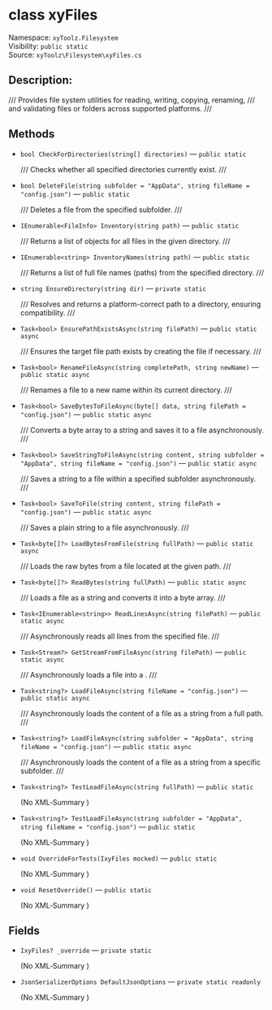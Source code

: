 # class xyFiles

Namespace: `xyToolz.Filesystem`  
Visibility: `public static`  
Source: `xyToolz\Filesystem\xyFiles.cs`

## Description:

/// Provides file system utilities for reading, writing, copying, renaming,
    /// and validating files or folders across supported platforms.
    ///

## Methods

- `bool CheckForDirectories(string[] directories)` — `public static`
  
  /// Checks whether all specified directories currently exist.
        ///
- `bool DeleteFile(string subfolder = "AppData", string fileName = "config.json")` — `public static`
  
  /// Deletes a file from the specified subfolder.
        ///
- `IEnumerable<FileInfo> Inventory(string path)` — `public static`
  
  /// Returns a list of  objects for all files in the given directory.
        ///
- `IEnumerable<string> InventoryNames(string path)` — `public static`
  
  /// Returns a list of full file names (paths) from the specified directory.
        ///
- `string EnsureDirectory(string dir)` — `private static`
  
  /// Resolves and returns a platform-correct path to a directory, ensuring compatibility.
        ///
- `Task<bool> EnsurePathExistsAsync(string filePath)` — `public static async`
  
  /// Ensures the target file path exists by creating the file if necessary.
        ///
- `Task<bool> RenameFileAsync(string completePath, string newName)` — `public static async`
  
  /// Renames a file to a new name within its current directory.
        ///
- `Task<bool> SaveBytesToFileAsync(byte[] data, string filePath = "config.json")` — `public static async`
  
  /// Converts a byte array to a string and saves it to a file asynchronously.
        ///
- `Task<bool> SaveStringToFileAsync(string content, string subfolder = "AppData", string fileName = "config.json")` — `public static async`
  
  /// Saves a string to a file within a specified subfolder asynchronously.
        ///
- `Task<bool> SaveToFile(string content, string filePath = "config.json")` — `public static async`
  
  /// Saves a plain string to a file asynchronously.
        ///
- `Task<byte[]?> LoadBytesFromFile(string fullPath)` — `public static async`
  
  /// Loads the raw bytes from a file located at the given path.
        ///
- `Task<byte[]?> ReadBytes(string fullPath)` — `public static async`
  
  /// Loads a file as a string and converts it into a byte array.
        ///
- `Task<IEnumerable<string>> ReadLinesAsync(string filePath)` — `public static async`
  
  /// Asynchronously reads all lines from the specified file.
        ///
- `Task<Stream?> GetStreamFromFileAsync(string filePath)` — `public static async`
  
  /// Asynchronously loads a file into a .
        ///
- `Task<string?> LoadFileAsync(string fileName = "config.json")` — `public static async`
  
  /// Asynchronously loads the content of a file as a string from a full path.
        ///
- `Task<string?> LoadFileAsync(string subfolder = "AppData", string fileName = "config.json")` — `public static async`
  
  /// Asynchronously loads the content of a file as a string from a specific subfolder.
        ///
- `Task<string?> TestLoadFileAsync(string fullPath)` — `public static`
  
  (No XML‑Summary )
- `Task<string?> TestLoadFileAsync(string subfolder = "AppData", string fileName = "config.json")` — `public static`
  
  (No XML‑Summary )
- `void OverrideForTests(IxyFiles mocked)` — `public static`
  
  (No XML‑Summary )
- `void ResetOverride()` — `public static`
  
  (No XML‑Summary )

## Fields

- `IxyFiles? _override` — `private static`
  
  (No XML‑Summary )
- `JsonSerializerOptions DefaultJsonOptions` — `private static readonly`
  
  (No XML‑Summary )

